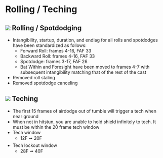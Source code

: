 # Rolling / Teching

## ![](../images/SmashBall.png) Rolling / Spotdodging
- Intangibility, startup, duration, and endlag for all rolls and spotdodges have been standardized as follows:
  - Forward Roll: frames 4-16, FAF 33
  - Backward Roll: frames 4-16, FAF 33
  - Spotdodge: frames 3-17, FAF 26
  - Bat Within and Foresight have been moved to frames 4-7 with subsequent intangibility matching that of the rest of the cast
- Removed roll staling
- Removed spotdodge canceling

## ![](../images/SmashBall.png) Teching
- The first 15 frames of airdodge out of tumble will trigger a tech when near ground
- When not in hitstun, you are unable to hold shield infinitely to tech. It must be within the 20 frame tech window
- Tech window
  - 12F 🠚 20F
- Tech lockout window
  - 28F 🠚 40F
